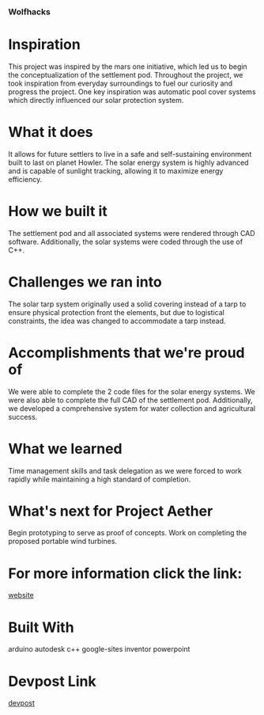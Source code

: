 ### Wolfhacks
# Inspiration
This project was inspired by the mars one initiative, which led us to begin the conceptualization of the settlement pod. Throughout the project, we took inspiration from everyday surroundings to fuel our curiosity and progress the project. One key inspiration was automatic pool cover systems which directly influenced our solar protection system.

# What it does
It allows for future settlers to live in a safe and self-sustaining environment built to last on planet Howler. The solar energy system is highly advanced and is capable of sunlight tracking, allowing it to maximize energy efficiency.

# How we built it
The settlement pod and all associated systems were rendered through CAD software. Additionally, the solar systems were coded through the use of C++.

# Challenges we ran into
The solar tarp system originally used a solid covering instead of a tarp to ensure physical protection front the elements, but due to logistical constraints, the idea was changed to accommodate a tarp instead.

# Accomplishments that we're proud of
We were able to complete the 2 code files for the solar energy systems. We were also able to complete the full CAD of the settlement pod. Additionally, we developed a comprehensive system for water collection and agricultural success.

# What we learned
Time management skills and task delegation as we were forced to work rapidly while maintaining a high standard of completion.

# What's next for Project Aether
Begin prototyping to serve as proof of concepts. Work on completing the proposed portable wind turbines.

# For more information click the link:
[website](https://sites.google.com/pdsb.net/project-aether/home)

# Built With
arduino
autodesk
c++
google-sites
inventor
powerpoint

# Devpost Link
[devpost](https://devpost.com/software/project-aether)

